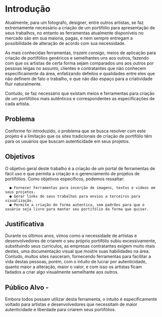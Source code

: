 # Introdução

Atualmente, para um fotografo, designer, entre outros artistas, se faz extremamente necessário a criação de um portifólio para apresentação de seus trabalhos, no entanto as ferramentas atualmente disponíveis no mercado são em sua maioria, pagas, e nem sempre entregam a possibilidade de alteração de acordo com sua necessidade.

As mais conhecidas ferramentas, trazem consigo, meios de aplicação para criação de portifólios genéricos e semelhantes uns aos outros, fazendo com que os artistas de certa forma sejam comparados uns aos outros por pessoas leigas no assunto, clientes e contratantes que não conhecem especificamente da área, enfatizando defeitos e qualidades entre eles que não definem de fato o trabalho, e que não dão espaço para a criatividade fluir naturalmente.

Contudo, se faz necessário que existam meios e ferramentas para criação de um portifólios mais autênticos e correspondentes as especificações de cada artista.


## Problema 

Conforme foi introduzido, o problema que se busca resolver com este projeto é a limitação que os
sites tradicionais de criação de portifólio têm para os usuários que buscam autenticidade em seus projetos.

## Objetivos 
O objetivo geral deste trabalho é a criação de um portal de ferramentas de fácil uso e que permita a criação e o gerenciamento
de projetos de portifólios.
Como objetivos específicos, podemos ressaltar:

      ● Fornecer Ferramentas para incerção de imagens, textos e videos em seus projetos.
      ● Gerar links de seus trabalhos para envios a terceiros para visualização.
      ● Permite a criação de forma autentica, sem padrões para que o usuário seja livre para manter seu portifólio da forma que quiser.
    

## Justificativa

Durante os últimos anos, vimos como a necessidade de artistas e desenvolvedores de criarem o seu próprio portifólio subiu excessivamente, substituindo seus currículos, as empresas contratantes exigem muito mais destes, uma documentação visual que mostre suas habilidades na área. Contudo, muitos sites nasceram, fornecendo ferramentas para facilitar a vida destas pessoas, porém, com o intuito de lucrar por autenticidade, quanto maior a alteração, maior o valor, e com isso os artistas ficam fadados a criar algo visualmente semelhante aos outros.

## Público Alvo -

Embora todos possam utilizar desta ferramenta, o intuito é especificamente voltado para artistas e desenvolvedores que necessitam de maior autenticidade e liberdade para criarem seus portifólios.

